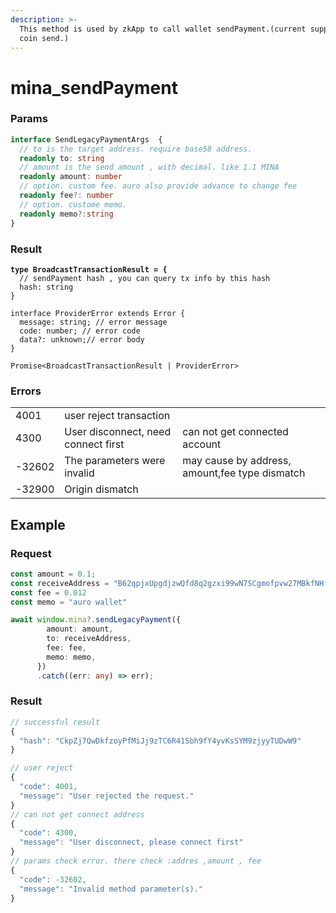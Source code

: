 ```yaml
---
description: >-
  This method is used by zkApp to call wallet sendPayment.(current supports main
  coin send.)
---
```


# mina\_sendPayment

### Params

```typescript
interface SendLegacyPaymentArgs  {
  // to is the target address. require base58 address. 
  readonly to: string
  // amount is the send amount , with decimal. like 1.1 MINA
  readonly amount: number
  // option. custom fee. auro also provide advance to change fee
  readonly fee?: number
  // option. custome memo. 
  readonly memo?:string
}

```

### Result

<pre class="language-typescript"><code class="lang-typescript"><strong>type BroadcastTransactionResult = {
</strong>  // sendPayment hash , you can query tx info by this hash
  hash: string
}

interface ProviderError extends Error {
  message: string; // error message
  code: number; // error code 
  data?: unknown;// error body 
}

Promise&#x3C;BroadcastTransactionResult | ProviderError>
</code></pre>

### Errors

|        |                                     |                                                |
| ------ | ----------------------------------- | ---------------------------------------------- |
| 4001   | user reject transaction             |                                                |
| 4300   | User disconnect, need connect first | can not get connected account                  |
| -32602 | The parameters were invalid         | may cause by address, amount,fee type dismatch |
| -32900 | Origin dismatch                     |                                                |

## Example

### Request

```typescript
const amount = 0.1;
const receiveAddress = "B62qpjxUpgdjzwQfd8q2gzxi99wN7SCgmofpvw27MBkfNHfHoY2VH32"
const fee = 0.012
const memo = "auro wallet"

await window.mina?.sendLegacyPayment({
        amount: amount,
        to: receiveAddress,
        fee: fee,
        memo: memo,
      })
      .catch((err: any) => err);
```

### Result

```typescript
// successful result
{
  "hash": "CkpZj7QwDkfzoyPfMiJj9zTC6R41Sbh9fY4yvKsSYM9zjyyTUDwW9"
}

// user reject 
{
  "code": 4001,
  "message": "User rejected the request."
}
// can not get connect address
{
  "code": 4300,
  "message": "User disconnect, please connect first"
}
// params check error. there check :addres ,amount , fee
{
  "code": -32602,
  "message": "Invalid method parameter(s)."
}
```
